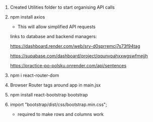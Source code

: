 1) Created Utilities folder to start organising API calls
2) npm install axios
    - This will allow simplified API requests


    links to database and backend managers:

    https://dashboard.render.com/web/srv-d0sprremcj7s73f94tag

    https://supabase.com/dashboard/project/qqunvpahxxwgswfmejjh

    https://practice-po-polsku.onrender.com/api/sentences

3) npm i react-router-dom
4) Browser Router tags around app in main.jsx
5) npm install react-bootstrap bootstrap
6) import "bootstrap/dist/css/bootstrap.min.css"; 
    - required to make rows and columns work